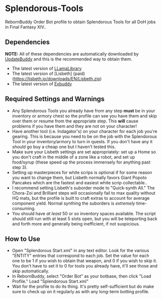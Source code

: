 # Splendorous-Tools

RebornBuddy Order Bot profile to obtain Splendorous Tools for all DoH jobs in Final Fantasy XIV..

## Dependencies

**NOTE:** All of these dependencies are automatically downloaded by [UpdateBuddy](https://rebornbuddy.wiki/users/#installing-updatebuddy-and-other-add-ons) and this is the recommended way to obtain them.

- The latest version of [LLamaLibrary](https://github.com/nt153133/LlamaLibrary)
- The latest version of [Lisbeth] (paid) (https://lisbeth.io/downloads/EN/Lisbeth.zip)
- The latest version of [Exbuddy](https://github.com/Entrax643/ExBuddy)

## Required Settings and Warnings

- Any Splendorous Tools you already have from any step **must** be in your inventory or armory chest so the profile can see you have them and skip over them or resume from the appropriate step. This **will** cause problems if you have them and they are not on your character!
- Have another tool (i.e. Indagator's) on your character for each job you're gearing. This is because you need to be on the job with the Splendorous Tool in your inventory/armory to turn in quests. If you don't have any it _should_ go buy a cheap one but I haven't tested this.
- Make sure your Lisbeth settings are set appropriately: set up a Home so you don't craft in the middle of a zone like a robot, and set up food/syrup (these speed up the process immensely for anything past step 3).
- Setting up masterpieces for white scrips is optional if for some reason you want to change them, but Lisbeth normally favors Giant Popoto Pancakes which are the fastest and easiest white scrip collectable..
- I recommend setting Lisbeth's suborder mode to "Quick-synth All." The Chora-Zoi and Brilliant steps will occasionally fail to max quality without HQ mats, but the profile is built to craft extras to account for average component yield. Normal synthing the suborders is _extremely_ time-consuming.
- You should have _at least_ 50 or so inventory spaces available. The script should still run with at least 5 slots open, but you will be teleporting back and forth more and generally being inefficient, if not suspicious.

## How to Use

- Open "Splendorous Start.xml" in any text editor. Look for the various "ENTITY" entries that correspond to each job. Set the value for each one to be 1 if you wish to obtain that weapon, and 0 if you wish to skip it. You don't have to set it to 0 for tools you already have, it'll see those and skip automatically.
- In RebornBuddy, select "Order Bot" as your botbase, then click "Load Profile." Load "Splendorous Start.xml"
- Wait for the profile to do its thing. It's pretty self-sufficient but do make sure to check up on it regularly as with any long-term botting profile.
